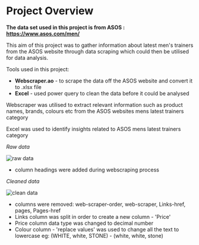 # Project Overview
**The data set used in this project is from ASOS : https://www.asos.com/men/**

This aim of this project was to gather information about latest men's trainers from the ASOS website through data scraping which could then be utilised for data analysis. 

Tools used in this project:
- **Webscraper.ao** - to scrape the data off the ASOS website and convert it to .xlsx file
- **Excel** - used power query to clean the data before it could be analysed 

Webscraper was utilised to extract relevant information such as product names, brands, colours etc from the ASOS websites mens latest trainers category 

Excel was used to identify insights related to ASOS mens latest trainers category

*Raw data* 

![raw data](https://user-images.githubusercontent.com/129470579/231616356-1a158714-5764-4b42-80f0-8b94710c0b4e.png)

- column headings were added during webscraping process

*Cleaned data*

![clean data](https://user-images.githubusercontent.com/129470579/231644172-8f699f7e-7bbe-4d3b-a5e1-cda79df3cbaa.png)

- columns were removed: web-scraper-order, web-scraper, Links-href, pages, Pages-href
- Links column was split in order to create a new column - 'Price'
- Price column data type was changed to decimal number
- Colour column - 'replace values' was used to change all the text to lowercase eg: (WHITE, white, STONE) - (white, white, stone)





